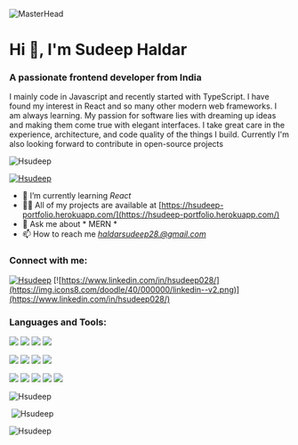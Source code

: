 ![MasterHead](https://i.pinimg.com/originals/f4/21/c2/f421c273a7d75bb65fa3dbe1cca23911.gif)

Hi 👋, I'm Sudeep Haldar
============================

### A passionate frontend developer from India

I mainly code in Javascript and recently started with TypeScript. I have found my interest in React and so many other modern web frameworks. I am always learning. My passion for software lies with dreaming up ideas and making them come true with elegant interfaces. I take great care in the experience, architecture, and code quality of the things I build. Currently I'm also looking forward to contribute in open-source projects

![Hsudeep](https://komarev.com/ghpvc/?username=Hsudeep&label=Profile%20views&color=0e75b6&style=flat)

[![Hsudeep](https://github-profile-trophy.vercel.app/?username=Hsudeep)](https://github.com/ryo-ma/github-profile-trophy)

- 🌱 I’m currently learning *React* 
- 👨‍💻 All of my projects are available at [https://hsudeep-portfolio.herokuapp.com/](https://hsudeep-portfolio.herokuapp.com/)
- 💬 Ask me about * MERN *
- 📫 How to reach me *haldarsudeep28.@gmail.com* 

### Connect with me:

[![Hsudeep](https://img.icons8.com/doodle/40/000000/twitter-squared.png)](https://twitter.com/H_Sudeep28) 
[![https://www.linkedin.com/in/hsudeep028/](https://img.icons8.com/doodle/40/000000/linkedin--v2.png)](https://www.linkedin.com/in/hsudeep028/)

### Languages and Tools:
![](https://img.shields.io/badge/Code-React-informational?style=flat&logo=react&color=61DAFB) 
![](https://img.shields.io/badge/Code-Redux-informational?style=flat&logo=Redux&color=764ABC)
![](https://img.shields.io/badge/Code-JavaScript-informational?style=flat&logo=JavaScript&color=F7DF1E)
![](https://img.shields.io/badge/Code-HTML5-informational?style=flat&logo=HTML5&color=E34F26)

![](https://img.shields.io/badge/Style-ChakraUI-informational?style=flat&logo=ChakraUi&color=00C7B7)
![](https://img.shields.io/badge/Style-Bootstrap-informational?style=flat&logo=Bootstrap&color=7952B3)
![](https://img.shields.io/badge/Style-MaterialUi-informational?style=flat&logo=MaterialUi&color=purple)
![](https://img.shields.io/badge/Style-CSS3-informational?style=flat&logo=CSS3&color=1572B6)

![](https://img.shields.io/badge/Tools-NPM-informational?style=flat&logo=NPM&color=CB3837)
![](https://img.shields.io/badge/Tools-Netlify-informational?style=flat&logo=netlify&color=00C7B7)
![](https://img.shields.io/badge/Tools-GitHub-informational?style=flat&logo=GitHub&color=181717)
![](https://img.shields.io/badge/Tools-Git-informational?style=flat&logo=Git&color=F05032)
![](https://img.shields.io/badge/Tools-Heroku-informational?style=flat&logo=Heroku&color=430098)

![Hsudeep](https://github-readme-streak-stats.herokuapp.com/?user=Hsudeep&)

 ![Hsudeep](https://github-readme-stats.vercel.app/api?username=Hsudeep&show_icons=true&locale=en)

![Hsudeep](https://github-readme-stats.vercel.app/api/top-langs?username=Hsudeep&show_icons=true&locale=en&layout=compact)

